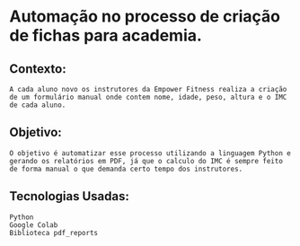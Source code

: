 # **Automação no processo de criação de fichas para academia.**


## **Contexto:**

    A cada aluno novo os instrutores da Empower Fitness realiza a criação de um formulário manual onde contem nome, idade, peso, altura e o IMC de cada aluno.

## **Objetivo:**

    O objetivo é automatizar esse processo utilizando a linguagem Python e gerando os relatórios em PDF, já que o calculo do IMC é sempre feito de forma manual o que demanda certo tempo dos instrutores. 



## **Tecnologias Usadas:**

    Python
    Google Colab
    Biblioteca pdf_reports
